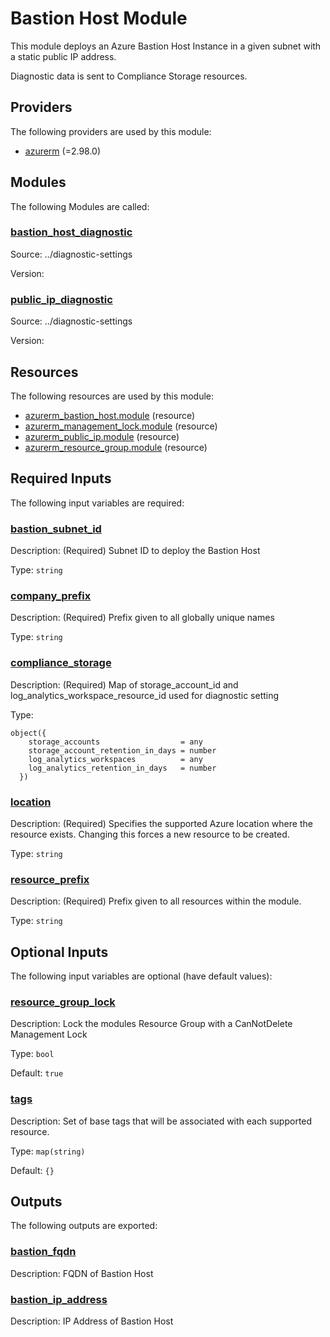 # Bastion Host Module

This module deploys an Azure Bastion Host Instance in a given subnet with a static public IP address.

Diagnostic data is sent to Compliance Storage resources.

## Providers

The following providers are used by this module:

- <a name="provider_azurerm"></a> [azurerm](#provider_azurerm) (=2.98.0)

## Modules

The following Modules are called:

### <a name="module_bastion_host_diagnostic"></a> [bastion_host_diagnostic](#module_bastion_host_diagnostic)

Source: ../diagnostic-settings

Version:

### <a name="module_public_ip_diagnostic"></a> [public_ip_diagnostic](#module_public_ip_diagnostic)

Source: ../diagnostic-settings

Version:

## Resources

The following resources are used by this module:

- [azurerm_bastion_host.module](https://registry.terraform.io/providers/hashicorp/azurerm/2.98.0/docs/resources/bastion_host) (resource)
- [azurerm_management_lock.module](https://registry.terraform.io/providers/hashicorp/azurerm/2.98.0/docs/resources/management_lock) (resource)
- [azurerm_public_ip.module](https://registry.terraform.io/providers/hashicorp/azurerm/2.98.0/docs/resources/public_ip) (resource)
- [azurerm_resource_group.module](https://registry.terraform.io/providers/hashicorp/azurerm/2.98.0/docs/resources/resource_group) (resource)

## Required Inputs

The following input variables are required:

### <a name="input_bastion_subnet_id"></a> [bastion_subnet_id](#input_bastion_subnet_id)

Description: (Required) Subnet ID to deploy the Bastion Host

Type: `string`

### <a name="input_company_prefix"></a> [company_prefix](#input_company_prefix)

Description: (Required) Prefix given to all globally unique names

Type: `string`

### <a name="input_compliance_storage"></a> [compliance_storage](#input_compliance_storage)

Description: (Required) Map of storage_account_id and log_analytics_workspace_resource_id used for diagnostic setting

Type:

```hcl
object({
    storage_accounts                  = any
    storage_account_retention_in_days = number
    log_analytics_workspaces          = any
    log_analytics_retention_in_days   = number
  })
```

### <a name="input_location"></a> [location](#input_location)

Description: (Required) Specifies the supported Azure location where the resource exists. Changing this forces a new resource to be created.

Type: `string`

### <a name="input_resource_prefix"></a> [resource_prefix](#input_resource_prefix)

Description: (Required) Prefix given to all resources within the module.

Type: `string`

## Optional Inputs

The following input variables are optional (have default values):

### <a name="input_resource_group_lock"></a> [resource_group_lock](#input_resource_group_lock)

Description: Lock the modules Resource Group with a CanNotDelete Management Lock

Type: `bool`

Default: `true`

### <a name="input_tags"></a> [tags](#input_tags)

Description: Set of base tags that will be associated with each supported resource.

Type: `map(string)`

Default: `{}`

## Outputs

The following outputs are exported:

### <a name="output_bastion_fqdn"></a> [bastion_fqdn](#output_bastion_fqdn)

Description: FQDN of Bastion Host

### <a name="output_bastion_ip_address"></a> [bastion_ip_address](#output_bastion_ip_address)

Description: IP Address of Bastion Host
